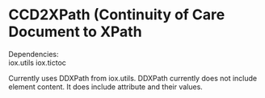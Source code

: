 # CCD2XPath (Continuity of Care Document to XPath
Dependencies:  
iox.utils
iox.tictoc

Currently uses DDXPath from iox.utils.  DDXPath currently does not include element content. It does include attribute and their values.